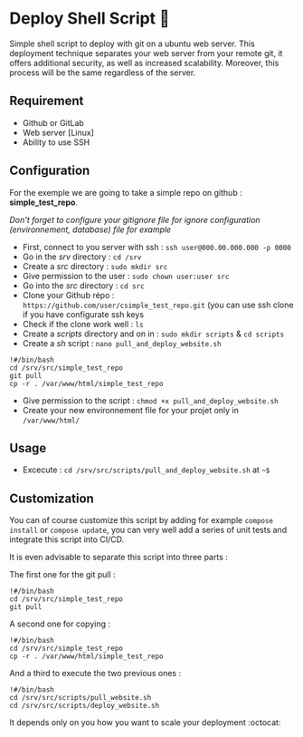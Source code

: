 # Deploy Shell Script  :rocket:
Simple shell script to deploy with git on a ubuntu web server.
This deployment technique separates your web server from your remote git, it offers additional security, as well as increased scalability. Moreover, this process will be the same regardless of the server.

## Requirement

* Github or GitLab
* Web server [Linux]
* Ability to use SSH

## Configuration

For the exemple we are going to take a simple repo on github : **simple_test_repo**.

*Don't forget to configure your gitignore file for ignore configuration (environnement, database) file for example*

* First, connect to you server with ssh : ```ssh user@000.00.000.000 -p 0000```
* Go in the *srv* directory : ```cd /srv```
* Create a *src* directory  : ```sudo mkdir src```
* Give permission to the user  : ```sudo chown user:user src```
* Go into the *src* directory : ```cd src```
* Clone your Github répo : ```https://github.com/user/csimple_test_repo.git``` (you can use ssh clone if you have configurate ssh keys
* Check if the clone work well : ```ls```
* Create a *scripts* directory and on in : ```sudo mkdir scripts``` & ```cd scripts```
* Create a *sh* script : ```nano pull_and_deploy_website.sh```

```shell
!#/bin/bash
cd /srv/src/simple_test_repo
git pull
cp -r . /var/www/html/simple_test_repo
```

* Give permission to the script : ```chmod +x pull_and_deploy_website.sh```
* Create your new environnement file for your projet only in ```/var/www/html/```

## Usage

* Excecute : ```cd /srv/src/scripts/pull_and_deploy_website.sh``` at ```~$```

## Customization

You can of course customize this script by adding for example ```compose install``` or ```compose update```, you can very well add a series of unit tests and integrate this script into CI/CD.

It is even advisable to separate this script into three parts : 

The first one for the git pull : 

```shell
!#/bin/bash
cd /srv/src/simple_test_repo
git pull
```

A second one for copying : 

```shell
!#/bin/bash
cd /srv/src/simple_test_repo
cp -r . /var/www/html/simple_test_repo
```
And a third to execute the two previous ones : 

```shell
!#/bin/bash
cd /srv/src/scripts/pull_website.sh
cd /srv/src/scripts/deploy_website.sh

```

It depends only on you how you want to scale your deployment :octocat:

